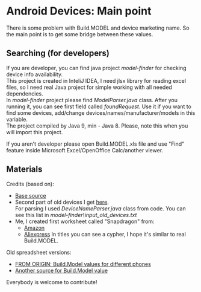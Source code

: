 Android Devices: Main point
===============
There is some problem with Build.MODEL and device marketing name. So the main point is to get some bridge between these values. 

Searching (for developers)
-------------------------
If you are developer, you can find java project _model-finder_ for checking device info availability. \
This project is created in InteliJ IDEA, I need jlsx library for reading excel files, so I need real Java project for simple working with all needed dependencies. \
In _model-finder_ project please find _ModelParser.java_ class. After you running it, you can see first field called *foundRequest*. Use it if you want to find some devices, add/change devices/names/manufacturer/models in this variable. \
The project compiled by Java 9, min - Java 8. Please, note this when you will import this project. 

If you aren't developer please open Build.MODEL.xls file and use "Find" feature inside Microsoft Excel/OpenOffice Calc/another viewer. 

Materials 
-------------------------
Credits (based on):
 
 * [Base source](https://github.com/mataanin/android-devices)
 * Second part of old devices I get [here](https://github.com/meetup/android-device-names/). \
 For parsing I used _DeviceNameParser.java_ class from code. You can see this list in *model-finder\input_old_devices.txt*
 * Me, I created first worksheet called "Snapdragon" from:
  	- [Amazon](https://www.amazon.com/s/ref=nb_sb_noss_2/140-7302758-2462514?url=search-alias%3Dmobile&field-keywords=oneplus+6+&sprefix=oneplu%2Cmobile%2C235&crid=3SGL5DMQKLOB6) 
	- [Aliexpress](https://www.aliexpress.com/wholesale?catId=0&initiative_id=SB_20180705054125&isPremium=y&SearchText=android+Oppo+Find+X)
In titles you can see a cypher, I hope it's similar to real Build.MODEL. 

Old spreadsheet versions:

 * [FROM ORIGIN: Build.Model values for different phones](https://docs.google.com/spreadsheet/ccc?key=0Argh_eVbu2eZdE5uRmtISXJuSk5MT1FvTmNMWkxlX1E)
 * [Another source for Build.Model value](https://github.com/meetup/android-device-names/blob/master/android_models.properties)

Everybody is welcome to contribute!
